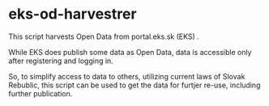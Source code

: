 # eks-od-harvestrer

This script harvests Open Data from portal.eks.sk (EKS) .

While EKS does publish some data as Open Data, data is accessible only after registering and logging in.

So, to simplify access to data to others, utilizing current laws of Slovak Rebublic, this script can be used to get the data for furtjer re-use, including further publication.
